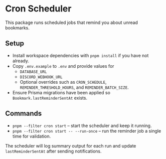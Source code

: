 # Cron Scheduler

This package runs scheduled jobs that remind you about unread bookmarks.

## Setup
- Install workspace dependencies with `pnpm install` if you have not already.
- Copy `.env.example` to `.env` and provide values for
  - `DATABASE_URL`
  - `DISCORD_WEBHOOK_URL`
  - Optional overrides such as `CRON_SCHEDULE`, `REMINDER_THRESHOLD_HOURS`, and `REMINDER_BATCH_SIZE`.
- Ensure Prisma migrations have been applied so `Bookmark.lastReminderSentAt` exists.

## Commands
- `pnpm --filter cron start` – start the scheduler and keep it running.
- `pnpm --filter cron start -- --run-once` – run the reminder job a single time for validation.

The scheduler will log summary output for each run and update `lastReminderSentAt` after sending notifications.
